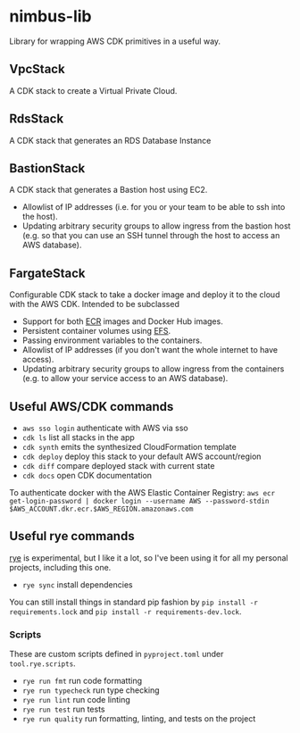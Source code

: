 # nimbus-lib

Library for wrapping AWS CDK primitives in a useful way.

## VpcStack
A CDK stack to create a Virtual Private Cloud.

## RdsStack
A CDK stack that generates an RDS Database Instance

## BastionStack
A CDK stack that generates a Bastion host using EC2. 

* Allowlist of IP addresses (i.e. for you or your team to be able to ssh into the host).
* Updating arbitrary security groups to allow ingress from the bastion host (e.g. so that you can use an SSH tunnel through the host to access an AWS database).

## FargateStack
Configurable CDK stack to take a docker image and deploy it to the cloud with the AWS CDK. 
Intended to be subclassed

* Support for both [ECR](https://aws.amazon.com/ecr/) images and Docker Hub images.
* Persistent container volumes using [EFS](https://aws.amazon.com/efs/).
* Passing environment variables to the containers.
* Allowlist of IP addresses (if you don't want the whole internet to have access).
* Updating arbitrary security groups to allow ingress from the containers (e.g. to allow your service access to an AWS database).


## Useful AWS/CDK commands
 * `aws sso login`   authenticate with AWS via sso
 * `cdk ls`          list all stacks in the app
 * `cdk synth`       emits the synthesized CloudFormation template
 * `cdk deploy`      deploy this stack to your default AWS account/region
 * `cdk diff`        compare deployed stack with current state
 * `cdk docs`        open CDK documentation
 
To authenticate docker with the AWS Elastic Container Registry:
 `aws ecr get-login-password | docker login --username AWS --password-stdin $AWS_ACCOUNT.dkr.ecr.$AWS_REGION.amazonaws.com`


## Useful rye commands
[rye](https://github.com/mitsuhiko/rye) is experimental, but I like it a lot, so I've been using it for all my personal projects, including this one.

 * `rye sync`          install dependencies

You can still install things in standard pip fashion by `pip install -r requirements.lock` and `pip install -r requirements-dev.lock`.

### Scripts
These are custom scripts defined in `pyproject.toml` under `tool.rye.scripts`.
 * `rye run fmt`       run code formatting 
 * `rye run typecheck` run type checking
 * `rye run lint`      run code linting
 * `rye run test`      run tests
 * `rye run quality`   run formatting, linting, and tests on the project



